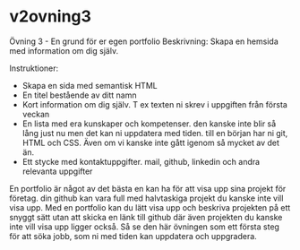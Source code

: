 # v2ovning3
Övning 3 - En grund för er egen portfolio
Beskrivning: Skapa en hemsida med information om dig själv.

Instruktioner:

- Skapa en sida med semantisk HTML
- En titel bestående av ditt namn
- Kort information om dig själv. T ex texten ni skrev i uppgiften från första veckan
- En lista med era kunskaper och kompetenser. den kanske inte blir så lång just nu men det kan ni uppdatera med tiden. till en början har ni git, HTML och CSS. Även om vi kanske inte gått igenom så mycket av det än.
- Ett stycke med kontaktuppgifter. mail, github, linkedin och andra relevanta uppgifter

En portfolio är något av det bästa en kan ha för att visa upp sina projekt för företag. din github kan vara full med halvtaskiga projekt du kanske inte vill visa upp. Med en portfolio kan du lätt visa upp och beskriva projekten på ett snyggt sätt utan att skicka en länk till github där även projekten du kanske inte vill visa upp ligger också. Så se den här övningen som ett första steg för att söka jobb, som ni med tiden kan uppdatera och uppgradera.
